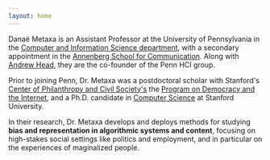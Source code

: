 ```yaml
---
layout: home
---
```


Danaë Metaxa is an Assistant Professor at the University of Pennsylvania in the [Computer and Information Science department][penncis], with a secondary appointment in the [Annenberg School for Communication][pennasc]. Along with [Andrew Head][amh], they are the co-founder of the Penn HCI group. 

Prior to joining Penn, Dr. Metaxa was a postdoctoral scholar with Stanford's [Center of Philanthropy and Civil Society's][pacs] the [Program on Democracy and the Internet][pdi], and a Ph.D. candidate in [Computer Science][stanfordCS] at Stanford University.

In their research, Dr. Metaxa develops and deploys methods for studying **bias and representation in algorithmic systems and content**, focusing on high-stakes social settings like politics and employment, and in particular on the experiences of maginalized people.

[stanfordCS]: http://www-cs.stanford.edu/
[hci]:http://hci.stanford.edu/
[penncis]: https://www.cis.upenn.edu
[pennasc]: https://www.asc.upenn.edu
[pacs]: https://pacscenter.stanford.edu
[pdi]: https://pacscenter.stanford.edu/research/program-on-democracy-and-the-internet/
[amh]: http://andrewhead.info
[pennhci]: https://pennhci.org